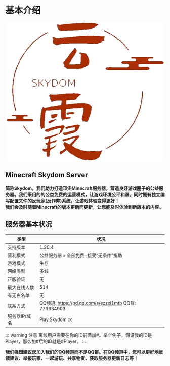 # 基本介绍

![Minecraft Skydom Server Logo](/images/Skydom.png)

## Minecraft Skydom Server
**简称Skydom，我们助力打造顶尖Minecraft服务器，营造良好游戏圈子的公益服务器。我们采用的的公益免费的运营模式，让游戏环境公平和谐。同时拥有独立编写配置文件的~~反玩家~~(反作弊)系统，让游戏体验变得更好！
<br>我们会及时随着Minecraft的版本更新而更新，让您能及时体验到新版本的内容。**

## 服务器基本状况
| 类型       | 状况                                                 |
|----------|----------------------------------------------------|
| 支持版本     | 1.20.4                                             |
| 营利模式     | 公益服务器 » 全部免费+接受“无条件”捐助                             |
| 游戏模式     | 生存                                                 |
| 网络类型     | 多线                                                 |
| 正版验证     | 无                                                  |
| 最大在线人数   | 514                                                |
| 有无白名单    | 无                                                  |
| 联系方式     | QQ频道: https://pd.qq.com/s/ezzxi1mtb QQ群: 773634903 |
| 服务器IP/域名 | Play.Skydom.cc                                     |
::: warning 注意
离线用户需要在你的ID前面加#。举个例子，假设我的ID是Player，那么加#后的ID就是#Player。
:::

**我们强烈建议您加入我们的[QQ频道](https://pd.qq.com/s/ezzxi1mtb)而不是QQ群。在QQ频道中，您可以更好地反馈建议、举报玩家、一起游玩、共享物资、获取服务器更新日志等！**